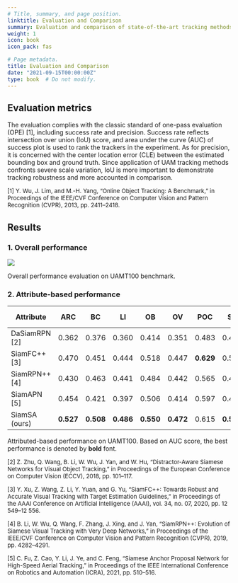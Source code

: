 ```yaml
---
# Title, summary, and page position.
linktitle: Evaluation and Comparison 
summary: Evaluation and comparison of state-of-the-art tracking methods on UAMT100 benchmark.
weight: 1
icon: book
icon_pack: fas

# Page metadata.
title: Evaluation and Comparison 
date: "2021-09-15T00:00:00Z"
type: book  # Do not modify.
---
```


## Evaluation metrics
The evaluation complies with the classic standard of one-pass evaluation (OPE) [1], including success rate and precision. Success rate reflects intersection over union (IoU) score, and area under the curve (AUC) of success plot is used to rank the trackers in the experiment. As for precision, it is concerned with the center location error (CLE) between the estimated bounding box and ground truth. Since application of UAM tracking methods confronts severe scale variation, IoU is more important to demonstrate tracking robustness and more accounted in comparison.

<font size=2>[1] Y. Wu, J. Lim, and M.-H. Yang, “Online Object Tracking: A Benchmark,” in Proceedings of the IEEE/CVF Conference on Computer Vision and Pattern Recognition (CVPR), 2013, pp. 2411–2418.</font>

## Results

### 1. Overall performance

![](/images/results.jpg)

Overall performance evaluation on UAMT100 benchmark. 

### 2. Attribute-based performance

| Attribute     | ARC       | BC        | LI        | OB        | OV        | POC       | SV        | SOB       | UAM-A     | VC        | WD        |
| ------------- | --------- | --------- | --------- | --------- | --------- | --------- | --------- | --------- | --------- | --------- | --------- |
| DaSiamRPN [2] | 0.362     | 0.376     | 0.360     | 0.414     | 0.351     | 0.483     | 0.407     | 0.387     | 0.479     | 0.394     | 0.449     |
| SiamFC++ [3]  | 0.470     | 0.451     | 0.444     | 0.518     | 0.447     | **0.629** | 0.501     | 0.484     | 0.627     | 0.502     | 0.445     |
| SiamRPN++ [4] | 0.430     | 0.463     | 0.441     | 0.484     | 0.442     | 0.565     | 0.481     | 0.470     | 0.608     | 0.466     | 0.483     |
| SiamAPN [5]   | 0.454     | 0.421     | 0.397     | 0.506     | 0.414     | 0.597     | 0.476     | 0.467     | 0.663     | 0.455     | 0.417     |
| SiamSA (ours) | **0.527** | **0.508** | **0.486** | **0.550** | **0.472** | 0.615     | **0.533** | **0.524** | **0.709** | **0.519** | **0.500** |

Attributed-based performance on UAMT100. Based on AUC score, the best performance is denoted by **bold** font.

<font size=2>[2] Z. Zhu, Q. Wang, B. Li, W. Wu, J. Yan, and W. Hu, “Distractor-Aware Siamese Networks for Visual Object Tracking,” in Proceedings of the European Conference on Computer Vision (ECCV), 2018, pp. 101–117.</font>

<font size =2>[3] Y. Xu, Z. Wang, Z. Li, Y. Yuan, and G. Yu, “SiamFC++: Towards Robust and Accurate Visual Tracking with Target Estimation Guidelines,” in Proceedings of the AAAI Conference on Artificial Intelligence (AAAI), vol. 34, no. 07, 2020, pp. 12 549–12 556.</font>

<font size =2>[4] B. Li, W. Wu, Q. Wang, F. Zhang, J. Xing, and J. Yan, “SiamRPN++: Evolution of Siamese Visual Tracking with Very Deep Networks,” in Proceedings of the IEEE/CVF Conference on Computer Vision and Pattern Recognition (CVPR), 2019, pp. 4282–4291.</font>

<font size =2>[5] C. Fu, Z. Cao, Y. Li, J. Ye, and C. Feng, “Siamese Anchor Proposal Network for High-Speed Aerial Tracking,” in Proceedings of the IEEE International Conference on Robotics and Automation (ICRA), 2021, pp. 510–516.</font>

